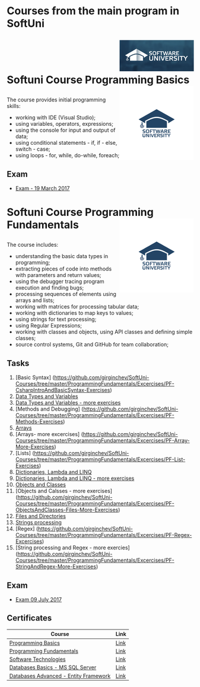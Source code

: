# <p align="left"> Courses from the main program in SoftUni <p>

<a href="https://softuni.bg/trainings/courses" rel="Courses"><img src="https://github.com/girginchev/SoftUni-Courses/blob/master/ProgrammingBasics/Exam_20170319/Bills/bin/Debug/Software-University-Logo-blue-horizontal.png" alt="Softuni logo" width="200" align="right"></a>

<br/>
<br/>
<br/>

# <p align="left">Softuni Course Programming Basics<a href="https://softuni.bg/"><img src="https://github.com/girginchev/SoftUni-Courses/blob/master/ProgrammingBasics/Exam_20170319/Bills/bin/Debug/softUniLogo.png" alt="Softuni logo" width="200" align="right"></a><p>

The course provides initial programming skills:
- working with IDE (Visual Studio);
- using variables, operators, expressions;
- using the console for input and output of data;
- using conditional statements - if, if - else, switch - case;
- using loops - for, while, do-while, foreach;

## Exam

* [Exam - 19 March 2017](https://github.com/girginchev/SoftUni-Courses/tree/master/ProgrammingBasics/Exam_20170319)


# <p align="left">Softuni Course Programming Fundamentals<a href="https://softuni.bg/"><img src="https://github.com/girginchev/SoftUni-Courses/blob/master/ProgrammingBasics/Exam_20170319/Bills/bin/Debug/softUniLogo.png" alt="Softuni logo" width="200" align="right"></a><p>

The course includes:
- understanding the basic data types in programming;
- extracting pieces of code into methods with parameters and return values;
- using the debugger tracing program execution and finding bugs;
- processing sequences of elements using arrays and lists;
- working with matrices for processing tabular data;
- working with dictionaries to map keys to values;
- using strings for text processing;
- using Regular Expressions;
- working with classes and objects, using API classes and defining simple classes;
- source control systems, Git and GitHub for team collaboration;

## Tasks

1. [Basic Syntax] (https://github.com/girginchev/SoftUni-Courses/tree/master/ProgrammingFundamentals/Excercises/PF-CsharpIntroAndBasicSyntax-Exercises)
2. [Data Types and Variables](https://github.com/girginchev/SoftUni-Courses/tree/master/ProgrammingFundamentals/Excercises/PF-DataTypesAndVariables-Exercises)
3. [Data Types and Variables - more exercises](https://github.com/girginchev/SoftUni-Courses/tree/master/ProgrammingFundamentals/Excercises/PF-DataTypesAndVariables-More-Exercieses)
4. [Methods and Debugging] (https://github.com/girginchev/SoftUni-Courses/tree/master/ProgrammingFundamentals/Excercises/PF-Methods-Exercises)
5. [Arrays](https://github.com/girginchev/SoftUni-Courses/tree/master/ProgrammingFundamentals/Excercises/PF-Array-Exercises)
6.  [Arrays- more excercises] (https://github.com/girginchev/SoftUni-Courses/tree/master/ProgrammingFundamentals/Excercises/PF-Array-More-Exercises)
7. [Lists] (https://github.com/girginchev/SoftUni-Courses/tree/master/ProgrammingFundamentals/Excercises/PF-List-Exercises)
8. [Dictionaries, Lambda and LINQ](https://github.com/girginchev/SoftUni-Courses/tree/master/ProgrammingFundamentals/Excercises/PF-Dictionaries-Exercises)
9. [Dictionaries, Lambda and LINQ - more exercises](https://github.com/girginchev/SoftUni-Courses/tree/master/ProgrammingFundamentals/Excercises/PF-DictionariesAndLists-More-Exercises)
10. [Objects and Classes](https://github.com/girginchev/SoftUni-Courses/tree/master/ProgrammingFundamentals/Excercises/PF-ClassesAndObjects-Exercises)
11. [Objects and Calsses - more exercises] (https://github.com/girginchev/SoftUni-Courses/tree/master/ProgrammingFundamentals/Excercises/PF-ObjectsAndClasses-Files-More-Exercises)
12. [Files and Directories](https://github.com/girginchev/SoftUni-Courses/tree/master/ProgrammingFundamentals/Excercises/PF-FilesDirectoriesExceptions-Exercies)
13. [Strings processing](https://github.com/girginchev/SoftUni-Courses/tree/master/ProgrammingFundamentals/Excercises/PF-StringAndTextProcessing-Exercises)
14. [Regex] (https://github.com/girginchev/SoftUni-Courses/tree/master/ProgrammingFundamentals/Excercises/PF-Regex-Excercises)
15. [String processing and Regex - more exercies] (https://github.com/girginchev/SoftUni-Courses/tree/master/ProgrammingFundamentals/Excercises/PF-StringAndRegex-More-Exercises)


## Exam

* [Exam 09 July 2017](https://github.com/girginchev/SoftUni-Courses/tree/master/ProgrammingFundamentals/PF-Exam-20170709)


<h2> Certificates </h2>

|**Course**|**Link**|
|---|---|
|<a href="https://softuni.bg/trainings/1559/programming-basics-january-2017" > Programming Basics </a>   | <a href="https://softuni.bg/certificates/details/18076/2ce5b9bd"> Link</a> |
|<a href="https://softuni.bg/trainings/1619/programming-fundamentals-may-2017"> Programming Fundamentals </a>| <a href="https://softuni.bg/certificates/details/21196/263281b7"> Link</a> |
|<a href="https://softuni.bg/trainings/1390/software-technologies-june-2016"> Software Technologies  </a> | <a href="https://softuni.bg/certificates/details/22756/5bc18024"> Link</a> |
|<a href="https://softuni.bg/trainings/1747/databases-basics-mssql-server-september-2017/internal"> Databases Basics - MS SQL Server </a> | <a href="https://softuni.bg/certificates/details/23825/c650a056"> Link</a> |
|<a href="https://softuni.bg/trainings/1741/databases-advanced-entity-framework-october-2017"> Databases Advanced - Entity Framework </a> | <a href="https://softuni.bg/Certificates/Details/49659/5679be39"> Link</a> |
